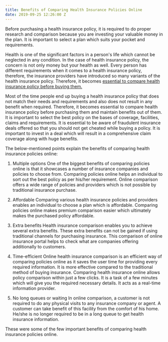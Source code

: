 ```yaml
---
title: Benefits of Comparing Health Insurance Policies Online
date: 2019-09-25 12:26:00 Z
---
```


Before purchasing a health insurance policy, it is required to do proper research and comparison because you are investing your valuable money in the plan. It is important to select a plan which suits your pocket and requirements. 

Health is one of the significant factors in a person's life which cannot be neglected in any condition. In the case of health insurance policy, the concern is not only money but your health as well. Every person has different requirements when it comes to a health insurance policy, therefore, the insurance providers have introduced so many variants of the health insurance policy. Therefore, it becomes [essential to compare health insurance policy before buying them.](https://www.gute-krankenkasse.ch/ihr-unabhaengiger-versicherungsdienstleister/krankenkassen-pramien-vergleichen/) 

Most of the time people end up buying a health insurance policy that does not match their needs and requirements and also does not result in any benefit when required. Therefore, it becomes essential to compare health insurance policy before purchasing them and maintain benefits out of them. It is important to select the best policy on the bases of coverage, facilities, claims and requirements. It is essential to be aware of fraudulent insurance deals offered so that you should not get cheated while buying a policy. It is important to invest in a deal which will result in a comprehensive claim coverage along with huge benefits. 

The below-mentioned points explain the benefits of comparing health insurance policies online:

1. Multiple options
One of the biggest benefits of comparing policies online is that it showcases a number of insurance companies and policies to choose from. Comparing policies online helps an individual to sort out the best policy as per his/her requirement. Online comparison offers a wide range of policies and providers which is not possible by traditional insurance purchase.

2. Affordable
Comparing various health insurance policies and providers enables an individual to choose a plan which is affordable. Comparing policies online makes premium comparison easier which ultimately makes the purchased policy affordable.

3. Extra benefits
Health insurance comparison enables you to achieve several extra benefits. These extra benefits can not be gained if using traditional channels for purchasing insurance. This comparison of online insurance portal helps to check what are companies offering additionally to customers. 

4. Time-efficient
Online health insurance comparison is an efficient way of comparing policies online as it saves the user time for providing every required information. It is more effective compared to the traditional method of buying insurance. Comparing health insurance online allows policy comparison within just a few clicks. It is a task of a few minutes which will give you the required necessary details. It acts as a real-time information provider.

5. No long queues or waiting
In online comparison, a customer is not required to do any physical visits to any insurance company or agent. A customer can take benefit of this facility from the comfort of his home. He/she is no longer required to be in a long queue to get health insurance information. 

These were some of the few important benefits of comparing health insurance policies online.
